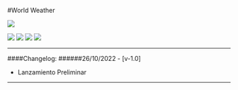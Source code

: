 #World Weather

![](https://cdn-icons-png.flaticon.com/256/5497/5497372.png)

![](https://img.shields.io/github/stars/fedetomassini/world-weather) ![](https://img.shields.io/github/forks/fedetomassini/world-weather) ![](https://img.shields.io/github/release/fedetomassini/world-weather) ![](https://img.shields.io/github/issues/fedetomassini/world-weather) 

---

####Changelog:
######26/10/2022 - [v-1.0]
+ Lanzamiento Preliminar

---
